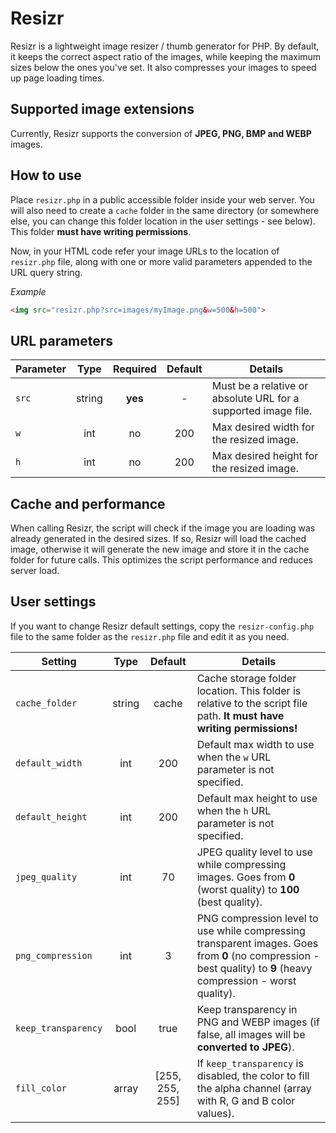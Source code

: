 # Resizr
Resizr is a lightweight image resizer / thumb generator for PHP. By default, it keeps the correct aspect ratio of the images, while keeping the maximum sizes below the ones you've set. It also compresses your images to speed up page loading times.

## Supported image extensions
Currently, Resizr supports the conversion of **JPEG, PNG, BMP and WEBP** images.

## How to use
Place `resizr.php` in a public accessible folder inside your web server. You will also need to create a `cache` folder in the same directory (or somewhere else, you can change this folder location in the user settings - see below). This folder **must have writing permissions**.

Now, in your HTML code refer your image URLs to the location of `resizr.php` file, along with one or more valid parameters appended to the URL query string.

_Example_

```html
<img src="resizr.php?src=images/myImage.png&w=500&h=500">
```

## URL parameters
Parameter|Type|Required|Default|Details
---|:---:|:---:|:---:|---
`src`|string|**yes**|-|Must be a relative or absolute URL for a supported image file.
`w`|int|no|200|Max desired width for the resized image.
`h`|int|no|200|Max desired height for the resized image.

## Cache and performance
When calling Resizr, the script will check if the image you are loading was already generated in the desired sizes. If so, Resizr will load the cached image, otherwise it will generate the new image and store it in the cache folder for future calls. This optimizes the script performance and reduces server load.

## User settings
If you want to change Resizr default settings, copy the `resizr-config.php` file to the same folder as the `resizr.php` file and edit it as you need.

Setting|Type|Default|Details
---|:---:|:---:|---
`cache_folder`|string|cache|Cache storage folder location. This folder is relative to the script file path. **It must have writing permissions!**
`default_width`|int|200|Default max width to use when the `w` URL parameter is not specified.
`default_height`|int|200|Default max height to use when the `h` URL parameter is not specified.
`jpeg_quality`|int|70|JPEG quality level to use while compressing images. Goes from **0** (worst quality) to **100** (best quality).
`png_compression`|int|3|PNG compression level to use while compressing transparent images. Goes from **0** (no compression - best quality) to **9** (heavy compression - worst quality).
`keep_transparency`|bool|true|Keep transparency in PNG and WEBP images (if false, all images will be **converted to JPEG**).
`fill_color`|array|[255, 255, 255]|If `keep_transparency` is disabled, the color to fill the alpha channel (array with R, G and B color values).